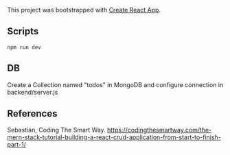 This project was bootstrapped with [Create React App](https://github.com/facebook/create-react-app).

## Scripts

````npm run dev````

## DB

Create a Collection named "todos" in MongoDB and configure connection in backend/server.js

## References

Sebastian, Coding The Smart Way. https://codingthesmartway.com/the-mern-stack-tutorial-building-a-react-crud-application-from-start-to-finish-part-1/

